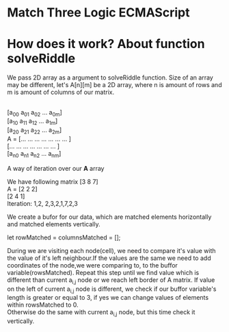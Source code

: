 # Match Three Logic ECMAScript

# How does it work? About function solveRiddle

We pass 2D array as a argument to solveRiddle function. Size of an array may be different, let's A[n][m] be a 2D array, where n is amount of rows and m is amount of columns of our matrix. </br>
## 
[a<sub>00</sub> a<sub>01</sub> a<sub>02</sub> ... a<sub>0m</sub>] </br>
     [a<sub>10</sub> a<sub>11</sub> a<sub>12</sub> ... a<sub>1m</sub>] </br>
     [a<sub>20</sub> a<sub>21</sub> a<sub>22</sub> ... a<sub>2m</sub>] </br>
A =  [... ... ... ... ... ... ... ]</br>
     [... ... ... ... ... ... ... ]</br>
     [a<sub>n0</sub> a<sub>n1</sub> a<sub>n2</sub> ... a<sub>nm</sub>] </br>


A way of iteration over our **A** array

We have following matrix 
     [3 8 7] </br>
A =  [2 2 2] </br>
     [2 4 1] </br>
Iteration: 1,2, 2,3,2,1,7,2,3

We create a bufor for our data, which are matched elements horizontally and matched elements vertically.

let rowMatched = columnsMatched = [];

During we are visiting each node(cell), we need to compare it's value with the value of it's left neighbour.If the values are the same we need to add coordinates of the node,we were comparing to, to the buffor variable(rowsMatched). Repeat this step until we find value which is different than current a<sub>i,j</sub> node or we reach left border of A matrix.
If value on the left of current a<sub>i,j</sub> node is different, we check if our buffor variable's length is greater or equal to 3, if yes we can change values of elements within rowsMatched to 0.</br>
Otherwise do the same with current a<sub>i,j</sub> node, but this time check it vertically. 
    
     
     
